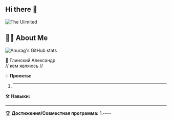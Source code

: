 ## Hi there 👋

<img src="https://github.com/LinCisWin/LinCisWin/blob/main/gif.gif" alt="The Ulimited">

## 🙋‍♂️ About Me

![Anurag's GitHub stats](https://github-readme-stats.vercel.app/api?username=LinCisWin&show_icons=true&theme=radical)

🚀 Глинский Александр  
// кем являюсь //

💡 **Проекты:**
1. ----

🛠️ **Навыки:**
- -----

🏆 **Достижения/Совместная программа:**
1.----
